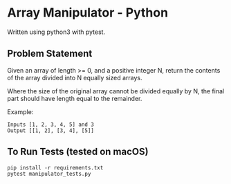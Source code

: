# Array Manipulator - Python

Written using python3 with pytest.

## Problem Statement

Given an array of length >= 0, and a positive integer N, return the contents of the array divided into N equally sized arrays.

Where the size of the original array cannot be divided equally by N, the final part should have length equal to the remainder.

Example:
```
Inputs [1, 2, 3, 4, 5] and 3
Output [[1, 2], [3, 4], [5]]
```

## To Run Tests (tested on macOS)
```
pip install -r requirements.txt
pytest manipulator_tests.py
```
